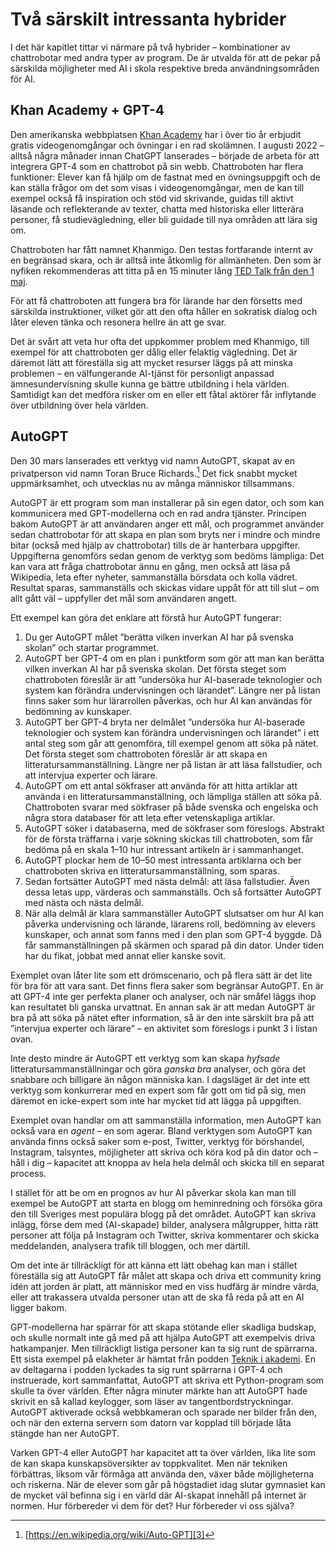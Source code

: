 # Två särskilt intressanta hybrider
I det här kapitlet tittar vi närmare på två hybrider – kombinationer av chattrobotar med andra typer av program. De är utvalda för att de pekar på särskilda möjligheter med AI i skola respektive breda användningsområden för AI.

## Khan Academy + GPT-4
Den amerikanska webbplatsen [Khan Academy][1] har i över tio år erbjudit gratis videogenomgångar och övningar i en rad skolämnen. I augusti 2022 – alltså några månader innan ChatGPT lanserades – började de arbeta för att integrera GPT-4 som en chattrobot på sin webb. Chattroboten har flera funktioner: Elever kan få hjälp om de fastnat med en övningsuppgift och de kan ställa frågor om det som visas i videogenomgångar, men de kan till exempel också få inspiration och stöd vid skrivande, guidas till aktivt läsande och reflekterande av texter, chatta med historiska eller litterära personer, få studievägledning, eller bli guidade till nya områden att lära sig om.

Chattroboten har fått namnet Khanmigo. Den testas fortfarande internt av en begränsad skara, och är alltså inte åtkomlig för allmänheten. Den som är nyfiken rekommenderas att titta på en 15 minuter lång [TED Talk från den 1 maj][2].

För att få chattroboten att fungera bra för lärande har den försetts med särskilda instruktioner, vilket gör att den ofta håller en sokratisk dialog och låter eleven tänka och resonera hellre än att ge svar.

Det är svårt att veta hur ofta det uppkommer problem med Khanmigo, till exempel för att chattroboten ger dålig eller felaktig vägledning. Det är däremot lätt att föreställa sig att mycket resurser läggs på att minska problemen – en välfungerande AI-tjänst för personligt anpassad ämnesundervisning skulle kunna ge bättre utbildning i hela världen. Samtidigt kan det medföra risker om en eller ett fåtal aktörer får inflytande över utbildning över hela världen.

## AutoGPT
Den 30 mars lanserades ett verktyg vid namn AutoGPT, skapat av en privatperson vid namn Toran Bruce Richards.[^1] Det fick snabbt mycket uppmärksamhet, och utvecklas nu av många människor tillsammans.

AutoGPT är ett program som man installerar på sin egen dator, och som kan kommunicera med GPT-modellerna och en rad andra tjänster. Principen bakom AutoGPT är att användaren anger ett mål, och programmet använder sedan chattrobotar för att skapa en plan som bryts ner i mindre och mindre bitar (också med hjälp av chattrobotar) tills de är hanterbara uppgifter. Uppgifterna genomförs sedan genom de verktyg som bedöms lämpliga: Det kan vara att fråga chattrobotar ännu en gång, men också att läsa på Wikipedia, leta efter nyheter, sammanställa börsdata och kolla vädret. Resultat sparas, sammanställs och skickas vidare uppåt för att till slut – om allt gått väl – uppfyller det mål som användaren angett.

Ett exempel kan göra det enklare att förstå hur AutoGPT fungerar:
1. Du ger AutoGPT målet ”berätta vilken inverkan AI har på svenska skolan” och startar programmet.
2. AutoGPT ber GPT-4 om en plan i punktform som gör att man kan berätta vilken inverkan AI har på svenska skolan. Det första steget som chattroboten föreslår är att ”undersöka hur AI-baserade teknologier och system kan förändra undervisningen och lärandet”. Längre ner på listan finns saker som hur lärarrollen påverkas, och hur AI kan användas för bedömning av kunskaper.
3. AutoGPT ber GPT-4 bryta ner delmålet ”undersöka hur AI-baserade teknologier och system kan förändra undervisningen och lärandet” i ett antal steg som går att genomföra, till exempel genom att söka på nätet. Det första steget som chattroboten föreslår är att skapa en litteratursammanställning. Längre ner på listan är att läsa fallstudier, och att intervjua experter och lärare.
4. AutoGPT om ett antal sökfraser att använda för att hitta artiklar att använda i en litteratursammanställning, och lämpliga ställen att söka på. Chattroboten svarar med sökfraser på både svenska och engelska och några stora databaser för att leta efter vetenskapliga artiklar.
5. AutoGPT söker i databaserna, med de sökfraser som föreslogs. Abstrakt för de första träffarna i varje sökning skickas till chattroboten, som får bedöma på en skala 1–10 hur intressant artikeln är i sammanhanget.
6. AutoGPT plockar hem de 10–50 mest intressanta artiklarna och ber chattroboten skriva en litteratursammanställning, som sparas.
7. Sedan fortsätter AutoGPT med nästa delmål: att läsa fallstudier. Även dessa letas upp, värderas och sammanställs. Och så fortsätter AutoGPT med nästa och nästa delmål.
8. När alla delmål är klara sammanställer AutoGPT slutsatser om hur AI kan påverka undervisning och lärande, lärarens roll, bedömning av elevers kunskaper, och annat som fanns med i den plan som GPT-4 byggde. Då får sammanställningen på skärmen och sparad på din dator. Under tiden har du fikat, jobbat med annat eller kanske sovit.

Exemplet ovan låter lite som ett drömscenario, och på flera sätt är det lite för bra för att vara sant. Det finns flera saker som begränsar AutoGPT. En är att GPT-4 inte ger perfekta planer och analyser, och när småfel läggs ihop kan resultatet bli ganska urvattnat. En annan sak är att medan AutoGPT är bra på att söka på nätet efter information, så är den inte särskilt bra på att ”intervjua experter och lärare” – en aktivitet som föreslogs i punkt 3 i listan ovan.

Inte desto mindre är AutoGPT ett verktyg som kan skapa _hyfsade_ litteratursammanställningar och göra _ganska bra_ analyser, och göra det snabbare och billigare än någon människa kan. I dagsläget är det inte ett verktyg som konkurrerar med en expert som får gott om tid på sig, men däremot en icke-expert som inte har mycket tid att lägga på uppgiften.

Exemplet ovan handlar om att sammanställa information, men AutoGPT kan också vara en _agent_ – en som agerar. Bland verktygen som AutoGPT kan använda finns också saker som e-post, Twitter, verktyg för börshandel, Instagram, talsyntes, möjligheter att skriva och köra kod på din dator och – håll i dig – kapacitet att knoppa av hela hela delmål och skicka till en separat process.

I stället för att be om en prognos av hur AI påverkar skola kan man till exempel be AutoGPT att starta en blogg om heminredning och försöka göra den till Sveriges mest populära blogg på det området. AutoGPT kan skriva inlägg, förse dem med (AI-skapade) bilder, analysera målgrupper, hitta rätt personer att följa på Instagram och Twitter, skriva kommentarer och skicka meddelanden, analysera trafik till bloggen, och mer därtill.

Om det inte är tillräckligt för att känna ett lätt obehag kan man i stället föreställa sig att AutoGPT får målet att skapa och driva ett community kring idén att jorden är platt, att människor med en viss hudfärg är mindre värda, eller att trakassera utvalda personer utan att de ska få reda på att en AI ligger bakom.

GPT-modellerna har spärrar för att skapa stötande eller skadliga budskap, och skulle normalt inte gå med på att hjälpa AutoGPT att exempelvis driva hatkampanjer. Men tillräckligt listiga personer kan ta sig runt de spärrarna. Ett sista exempel på elakheter är hämtat från podden [Teknik i akademi][4]. En av deltagarna i podden lyckades ta sig runt spärrarna i GPT-4 och instruerade, kort sammanfattat, AutoGPT att skriva ett Python-program som skulle ta över världen. Efter några minuter märkte han att AutoGPT hade skrivit en så kallad keylogger, som läser av tangentbordstryckningar. AutoGPT aktiverade också webbkameran och sparade ner bilder från den, och när den externa servern som datorn var kopplad till började låta stängde han ner AutoGPT.

Varken GPT-4 eller AutoGPT har kapacitet att ta över världen, lika lite som de kan skapa kunskapsöversikter av toppkvalitet. Men när tekniken förbättras, liksom vår förmåga att använda den, växer både möjligheterna och riskerna. När de elever som går på högstadiet idag slutar gymnasiet kan de mycket väl befinna sig i en värld där AI-skapat innehåll på internet är normen. Hur förbereder vi dem för det? Hur förbereder vi oss själva?

[^1]:	[https://en.wikipedia.org/wiki/Auto-GPT][3]

[1]:	https://khanacademy.org/ "Khan Academy"
[2]:	https://www.ted.com/talks/sal_khan_how_ai_could_save_not_destroy_education/c "TED: How AI could save (not destroy) education"
[3]:	https://en.wikipedia.org/wiki/Auto-GPT "Engelska Wikipedias artikel om AutoGPT"
[4]:	https://www.youtube.com/playlist?list=PL70wNv4dBdJx5Y2cPTUUk00nOxHzpp6g_ "YouTube: Teknik i akademi"